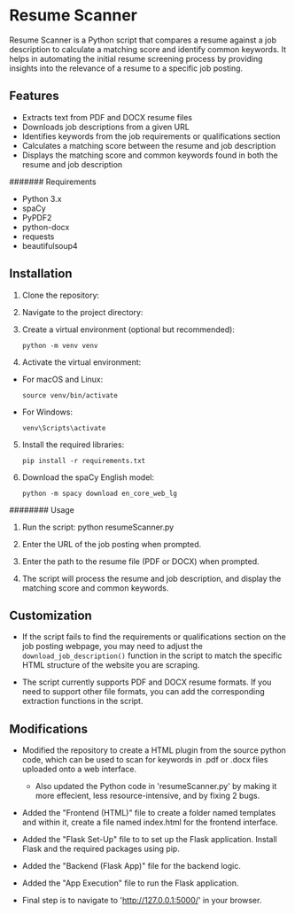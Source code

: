 # Resume Scanner

Resume Scanner is a Python script that compares a resume against a job description to calculate a matching score and identify common keywords. It helps in automating the initial resume screening process by providing insights into the relevance of a resume to a specific job posting.

## Features

- Extracts text from PDF and DOCX resume files
- Downloads job descriptions from a given URL
- Identifies keywords from the job requirements or qualifications section
- Calculates a matching score between the resume and job description
- Displays the matching score and common keywords found in both the resume and job description

####### Requirements

- Python 3.x
- spaCy
- PyPDF2
- python-docx
- requests
- beautifulsoup4

## Installation

1. Clone the repository:
2. Navigate to the project directory:
3. Create a virtual environment (optional but recommended):
    ```
    python -m venv venv
    ```


5. Activate the virtual environment:
- For macOS and Linux:
  ```
  source venv/bin/activate
  ```
- For Windows:
  ```
  venv\Scripts\activate
  ```

5. Install the required libraries:
   ```
   pip install -r requirements.txt
   ```
7. Download the spaCy English model:
   ```
   python -m spacy download en_core_web_lg
   ```

######## Usage

1. Run the script:
  python resumeScanner.py

2. Enter the URL of the job posting when prompted.

3. Enter the path to the resume file (PDF or DOCX) when prompted.

4. The script will process the resume and job description, and display the matching score and common keywords.

## Customization

- If the script fails to find the requirements or qualifications section on the job posting webpage, you may need to adjust the `download_job_description()` function in the script to match the specific HTML structure of the website you are scraping.

- The script currently supports PDF and DOCX resume formats. If you need to support other file formats, you can add the corresponding extraction functions in the script.

## Modifications

- Modified the repository to create a HTML plugin from the source python code, which can be used to scan for keywords in .pdf or .docx files uploaded onto a web interface.
    - Also updated the Python code in 'resumeScanner.py' by making it more effecient, less resource-intensive, and by fixing 2 bugs.     

- Added the "Frontend (HTML)" file to create a folder named templates and within it, create a file named index.html for the frontend interface.

- Added the "Flask Set-Up" file to to set up the  Flask application. Install Flask and the required packages using pip.

- Added the "Backend (Flask App)" file for the backend logic.

- Added the "App Execution" file to run the Flask application.

- Final step is to navigate to 'http://127.0.0.1:5000/' in your browser.
